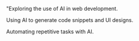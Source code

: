 "Exploring the use of AI in web development.

Using AI to generate code snippets and UI designs.

Automating repetitive tasks with AI.